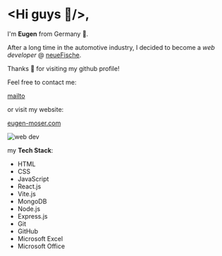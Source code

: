 # <Hi guys 👋/>,

I'm **Eugen** from Germany 🍻.

After a long time in the automotive industry, I decided to become a _web developer_ @ [neueFische](https://www.neuefische.de).

Thanks 🖤 for visiting my github profile!

Feel free to contact me:

[mailto](mailto:info@eugen-moser.com)

or visit my website:

[eugen-moser.com](https://www.eugen-moser.com)

![web dev](https://media.giphy.com/media/L8K62iTDkzGX6/giphy.gif)

my **Tech Stack**: 
* HTML
* CSS
* JavaScript
* React.js
* Vite.js
* MongoDB
* Node.js
* Express.js
* Git
* GitHub
* Microsoft Excel
* Microsoft Office

